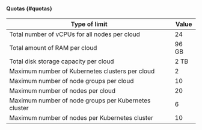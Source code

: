 #### Quotas {#quotas}

| Type of limit | Value |
| ----- | ----- |
| Total number of vCPUs for all nodes per cloud | 24 |
| Total amount of RAM per cloud | 96 GB |
| Total disk storage capacity per cloud | 2 TB |
| Maximum number of Kubernetes clusters per cloud | 2 |
| Maximum number of node groups per cloud | 10 |
| Maximum number of nodes per cloud | 20 |
| Maximum number of node groups per Kubernetes cluster | 6 |
| Maximum number of nodes per Kubernetes cluster | 10 |
